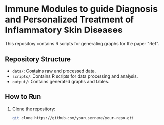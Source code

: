 # Immune Modules to guide Diagnosis and Personalized Treatment of Inflammatory Skin Diseases

This repository contains R scripts for generating graphs for the paper "Ref".

## Repository Structure

- `data/`: Contains raw and processed data.
- `scripts/`: Contains R scripts for data processing and analysis.
- `output/`: Contains generated graphs and tables.

## How to Run

1. Clone the repository:
   ```bash
   git clone https://github.com/yourusername/your-repo.git